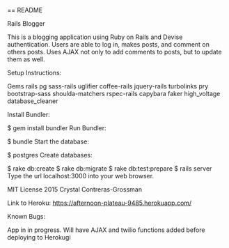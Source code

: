 == README

Rails Blogger

This is a blogging application using Ruby on Rails and Devise authentication. Users are able to log in, makes posts, and comment on others posts. Uses AJAX not only to add comments to posts, but to update them as well.

Setup Instructions:

Gems
rails
pg
sass-rails
uglifier
coffee-rails
jquery-rails
turbolinks
pry
bootstrap-sass
shoulda-matchers
rspec-rails
capybara
faker
high_voltage
database_cleaner

Install Bundler:

$ gem install bundler
Run Bundler:

$ bundle
Start the database:

$ postgres
Create databases:

$ rake db:create
$ rake db:migrate
$ rake db:test:prepare
$ rails server
Type the url localhost:3000 into your web browser.

MIT License 2015 Crystal Contreras-Grossman

Link to Heroku:
https://afternoon-plateau-9485.herokuapp.com/


Known Bugs:

App in in progress. Will have AJAX and twilio functions added before deploying to Herokugi
